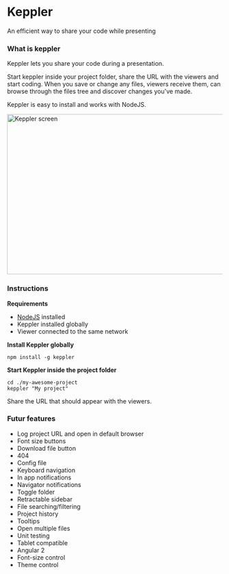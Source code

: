 # Keppler

An efficient way to share your code while presenting

### What is keppler

Keppler lets you share your code during a presentation.

Start keppler inside your project folder, share the URL with the viewers and start coding. When you save or change any files, viewers receive them, can browse through the files tree and discover changes you've made.

Keppler is easy to install and works with NodeJS.

<img width="600" height="374" src="https://github.com/brunosimon/keppler/raw/master/resources/screenshots/screen-project-2.png" alt="Keppler screen">

### Instructions

**Requirements**
* [NodeJS](https://nodejs.org/en/) installed
* Keppler installed globally
* Viewer connected to the same network

**Install Keppler globally**

```
npm install -g keppler
```

**Start Keppler inside the project folder**

```
cd ./my-awesome-project
keppler "My project"
```

Share the URL that should appear with the viewers.

### Futur features

- Log project URL and open in default browser
- Font size buttons
- Download file button
- 404
- Config file
- Keyboard navigation
- In app notifications
- Navigator notifications
- Toggle folder
- Retractable sidebar
- File searching/filtering
- Project history
- Tooltips
- Open multiple files
- Unit testing
- Tablet compatible
- Angular 2
- Font-size control
- Theme control
